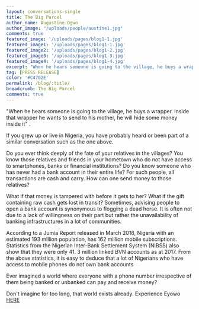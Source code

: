 ```yaml
---
layout: conversations-single
title: The Big Parcel
author_name: Augustine Ogwo
author_image: "/uploads/people/austine1.jpg"                       
comments: true
featured_image: '/uploads/pages/blog1-1.jpg'
featured_image1: '/uploads/pages/blog1-1.jpg'
featured_image2: '/uploads/pages/blog1-2.jpg'
featured_image3: '/uploads/pages/blog1-3.jpg'
featured_image4: '/uploads/pages/blog1-4.jpg'
excerpt: "When he hears someone is going to the village, he buys a wrapper. Inside that wrapper he wants to send to his mother, he will hide some money inside it"
tag: [PRESS RELEASE]
color: '#C4702E'
permalink: /blog/:title/
breadcrumb: The Big Parcel
comments: true
---
```


"When he hears someone is going to the village, he buys a wrapper. Inside that wrapper he wants to send to his mother, he will hide some money inside it" .

If you grew up or live in Nigeria, you have probably heard or been part of a similar conversation such as the one above.

Do you ever think deeply of the fate of your relatives in the villages? You know those relatives and friends in your hometown who do not have access to smartphones, banks or financial institutions? 
Do you know someone who has never had a bank account in their entire life? For such people, all transactions are cash and carry. How can one send money to those relatives?

What if that money is tampered with before it gets to her? What if the gift containing raw cash gets lost in transit?
Sometimes, advising people to open a bank account is synonymous to flogging a dead horse. It is often not due to a lack of willingness on their part but rather the unavailability of banking infrastructures in a lot of communities.

According to a Jumia Report released in March 2018, Nigeria with an estimated 193 million population, has 162 million mobile subscriptions.
Statistics from the Nigerian Inter-Bank Settlement System (NIBSS) also show that they were only 41. 3 million linked BVN accounts as at 2017.
From the above statistics, it is easy to deduce that a lot of Nigerians who have access to mobile phones do not own bank accounts

Ever imagined a world where everyone with a phone number irrespective of them being banked or unbanked can pay and receive money?

Don't imagine for too long, that world exists already. Experience Eyowo <a href="{{site.url}}/experience/" target="blank">HERE</a>
 







